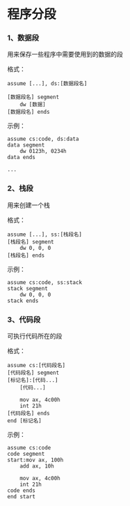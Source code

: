 # 程序分段

### 1、数据段

用来保存一些程序中需要使用到的数据的段

格式：

```assembly
assume [...], ds:[数据段名]

[数据段名] segment
	dw [数据]
[数据段名] ends
```

示例：

```assembly
assume cs:code, ds:data
data segment
	dw 0123h, 0234h
data ends

...
```

### 2、栈段

用来创建一个栈

格式：

```assembly
assume [...], ss:[栈段名]
[栈段名] segment
	dw 0, 0, 0
[栈段名] ends
```

示例：

```assembly
assume cs:code, ss:stack
stack segment
	dw 0, 0, 0
stack ends
```

### 3、代码段

可执行代码所在的段

格式：

```assembly
assume cs:[代码段名]
[代码段名] segment
[标记名]:[代码...]
	[代码...]
	
	mov ax, 4c00h
	int 21h
[代码段名] ends
end [标记名]
```

示例：

```assembly
assume cs:code
code segment
start:mov ax, 100h
	add ax, 10h
	
	mov ax, 4c00h
	int 21h
code ends
end start
```

